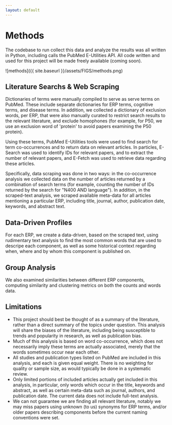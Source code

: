```yaml
---
layout: default
---
```


# Methods

The codebase to run collect this data and analyze the results was all written in Python, including calls the PubMed E-Utilities API. All code written and used for this project will be made freely available (coming soon).

![methods]({{ site.baseurl }}/assets/FIGS/methods.png)

## Literature Searchs & Web Scraping

Dictionaries of terms were manually compiled to serve as serve terms on PubMed. These include separate dictionaries for ERP terms, cognitive terms, and disease terms. In addition, we collected a dictionary of exclusion words, per ERP, that were also manually curated to restrict search results to the relevant literature, and exclude homophones (for example, for P50, we use an exclusion word of 'protein' to avoid papers examining the P50 protein).

Using these terms, PubMed E-Utilities tools were used to find search for term co-occurrences and to return data on relevant articles. In particles, E-Search was used to identify IDs for relevant papers, and to extract the number of relevant papers, and E-Fetch was used to retrieve data regarding these articles.

Specifically, data scraping was done in two ways: in the co-occurrence analysis we collected data on the number of articles returned by a combination of search terms (for example, counting the number of IDs returned by the search for "N400 AND language"). In addition, in the scraped-text analysis, we scraped available meta-data for all articles mentioning a particular ERP, including title, journal, author, publication date, keywords, and abstract text.

## Data-Driven Profiles

For each ERP, we create a data-driven, based on the scraped text, using rudimentary text analysis to find the most common words that are used to descripe each component, as well as some historical context regarding when, where and by whom this component is published on.

## Group Analysis

We also examined similarities between different ERP components, computing similarity and clustering metrics on both the counts and words data.

## Limitations

- This project should best be thought of as a summary of the literature, rather than a direct summary of the topics under question. This analysis will share the biases of the literature, including being susceptible to trends and popularity in research, as well as publication bias.
- Much of this analysis is based on word co-occurrence, which does not necessarily imply these terms are actually associated, merely that the words sometimes occur near each other.
- All studies and publication types listed on PubMed are included in this analysis, and each is given equal weight. There is no weighting for quality or sample size, as would typically be done in a systematic review.
- Only limited portions of included articles actually get included in this analysis, in particular, only words which occur in the title, keywords and abstract, as well as certain meta-data such as journal, authors, and publication date. The current data does not include full-text analysis.
- We can not guarantee we are finding all relevant literature, notably we may miss papers using unknown (to us) synonyms for ERP terms, and/or older papers describing components before the current naming conventions were set.
